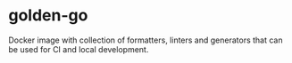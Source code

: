 # golden-go

Docker image with collection of formatters, linters and generators that can be used for CI and local development.